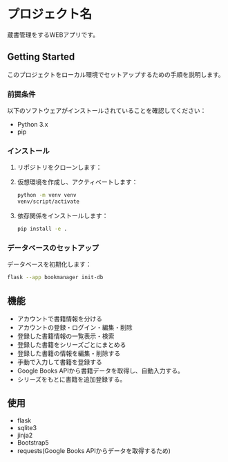 # プロジェクト名

蔵書管理をするWEBアプリです。

## Getting Started

このプロジェクトをローカル環境でセットアップするための手順を説明します。

### 前提条件

以下のソフトウェアがインストールされていることを確認してください：

- Python 3.x
- pip

### インストール

1. リポジトリをクローンします：

2. 仮想環境を作成し、アクティベートします：

    ```sh
    python -m venv venv
    venv/script/activate
    ```

3. 依存関係をインストールします：

    ```sh
    pip install -e .
    ```

### データベースのセットアップ

データベースを初期化します：

```bash
flask --app bookmanager init-db
```

## 機能

- アカウントで書籍情報を分ける
- アカウントの登録・ログイン・編集・削除
- 登録した書籍情報の一覧表示・検索
- 登録した書籍をシリーズごとにまとめる
- 登録した書籍の情報を編集・削除する
- 手動で入力して書籍を登録する
- Google Books APIから書籍データを取得し、自動入力する。
- シリーズをもとに書籍を追加登録する。

## 使用

- flask
- sqlite3
- jinja2
- Bootstrap5
- requests(Google Books APIからデータを取得するため)
